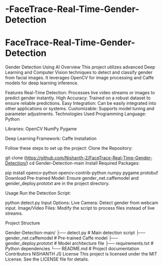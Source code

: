 # -FaceTrace-Real-Time-Gender-Detection

# FaceTrace-Real-Time-Gender-Detection

Gender Detection Using AI Overview This project utilizes advanced Deep Learning and Computer Vision techniques to detect and classify gender from facial images. It leverages OpenCV for image processing and Caffe models for deep learning inference.

Features Real-Time Detection: Processes live video streams or images to predict gender instantly. High Accuracy: Trained on a robust dataset to ensure reliable predictions. Easy Integration: Can be easily integrated into other applications or systems. Customizable: Supports model tuning and parameter adjustments. Technologies Used Programming Language: Python

Libraries: OpenCV NumPy Pygame

Deep Learning Framework: Caffe Installation

Follow these steps to set up the project: Clone the Repository:

git clone (https://github.com/Nishanth-2/FaceTrace-Real-Time-Gender-Detection/) cd Gender-Detection-main Install Required Packages:

pip install opencv-python opencv-contrib-python numpy pygame protobuf Download Pre-trained Model: Ensure gender_net.caffemodel and gender_deploy.prototxt are in the project directory.

Usage Run the Detection Script:

python detect.py Input Options: Live Camera: Detect gender from webcam input. Image/Video Files: Modify the script to process files instead of live streams.

Project Structure

Gender-Detection-main/ ├── detect.py # Main detection script ├── gender_net.caffemodel # Pre-trained Caffe model ├── gender_deploy.prototxt # Model architecture file ├── requirements.txt # Python dependencies └── README.md # Project documentation Contributors NISHANTH JS License This project is licensed under the MIT License. See the LICENSE file for details.
